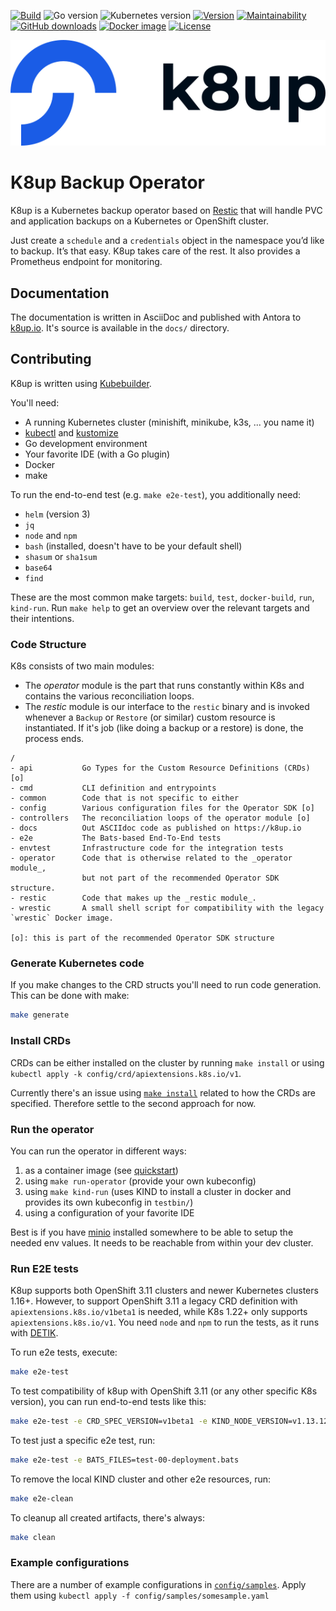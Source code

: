 [![Build](https://img.shields.io/github/workflow/status/vshn/k8up/Test)][build]
![Go version](https://img.shields.io/github/go-mod/go-version/vshn/k8up)
![Kubernetes version](https://img.shields.io/badge/k8s-v1.20-blue)
[![Version](https://img.shields.io/github/v/release/vshn/k8up)][releases]
[![Maintainability](https://img.shields.io/codeclimate/maintainability/vshn/k8up)][codeclimate]
[![GitHub downloads](https://img.shields.io/github/downloads/vshn/k8up/total)][releases]
[![Docker image](https://img.shields.io/docker/pulls/vshn/k8up)][dockerhub]
[![License](https://img.shields.io/github/license/vshn/k8up)][license]

![K8up logo](docs/modules/ROOT/assets/images/k8up-logo.svg "K8up")

# K8up Backup Operator

K8up is a Kubernetes backup operator based on [Restic](https://restic.readthedocs.io) that will handle PVC and application backups on a Kubernetes or OpenShift cluster.

Just create a `schedule` and a `credentials` object in the namespace you’d like to backup.
It’s that easy. K8up takes care of the rest. It also provides a Prometheus endpoint for monitoring.

## Documentation

The documentation is written in AsciiDoc and published with Antora to [k8up.io](https://k8up.io/).
It's source is available in the `docs/` directory.

## Contributing

K8up is written using [Kubebuilder](https://github.com/kubernetes-sigs/kubebuilder).

You'll need:

- A running Kubernetes cluster (minishift, minikube, k3s, ... you name it)
- [kubectl](https://kubernetes.io/docs/tasks/tools/install-kubectl/) and [kustomize](https://kubernetes-sigs.github.io/kustomize/installation/)
- Go development environment
- Your favorite IDE (with a Go plugin)
- Docker
- make
  
To run the end-to-end test (e.g. `make e2e-test`), you additionally need:

- `helm` (version 3)
- `jq`
- `node` and `npm`
- `bash` (installed, doesn't have to be your default shell)
- `shasum` or `sha1sum`
- `base64`
- `find`

These are the most common make targets: `build`, `test`, `docker-build`, `run`, `kind-run`.
Run `make help` to get an overview over the relevant targets and their intentions.

### Code Structure

K8s consists of two main modules:

- The _operator_ module is the part that runs constantly within K8s and contains the various reconciliation loops.
- The _restic_ module is our interface to the `restic` binary and is invoked whenever a `Backup` or `Restore` (or similar) custom resource is instantiated.
  If it's job (like doing a backup or a restore) is done, the process ends.

```asciidoc
/
- api           Go Types for the Custom Resource Definitions (CRDs) [o]
- cmd           CLI definition and entrypoints
- common        Code that is not specific to either
- config        Various configuration files for the Operator SDK [o]
- controllers   The reconciliation loops of the operator module [o]
- docs          Out ASCIIdoc code as published on https://k8up.io
- e2e           The Bats-based End-To-End tests
- envtest       Infrastructure code for the integration tests
- operator      Code that is otherwise related to the _operator module_,
                but not part of the recommended Operator SDK structure.
- restic        Code that makes up the _restic module_.
- wrestic       A small shell script for compatibility with the legacy `wrestic` Docker image.

[o]: this is part of the recommended Operator SDK structure
```

### Generate Kubernetes code

If you make changes to the CRD structs you'll need to run code generation.
This can be done with make:

```bash
make generate
```

### Install CRDs

CRDs can be either installed on the cluster by running `make install` or using `kubectl apply -k config/crd/apiextensions.k8s.io/v1`.

Currently there's an issue using [`make install`](https://github.com/kubernetes-sigs/kubebuilder/issues/1544) related to how the CRDs are specified.
Therefore settle to the second approach for now.

### Run the operator

You can run the operator in different ways:

1. as a container image (see [quickstart](https://sdk.operatorframework.io/docs/building-operators/golang/quickstart/))
2. using `make run-operator` (provide your own kubeconfig)
3. using `make kind-run` (uses KIND to install a cluster in docker and provides its own kubeconfig in `testbin/`)
4. using a configuration of your favorite IDE

Best is if you have [minio](https://min.io/download) installed somewhere to be able to setup the needed env values. It needs to be reachable from within your dev cluster.

### Run E2E tests

K8up supports both OpenShift 3.11 clusters and newer Kubernetes clusters 1.16+.
However, to support OpenShift 3.11 a legacy CRD definition with `apiextensions.k8s.io/v1beta1` is needed, while K8s 1.22+ only supports `apiextensions.k8s.io/v1`.
You need `node` and `npm` to run the tests, as it runs with [DETIK][detik].

To run e2e tests, execute:

```bash
make e2e-test
```

To test compatibility of k8up with OpenShift 3.11 (or any other specific K8s version), you can run end-to-end tests like this:

```bash
make e2e-test -e CRD_SPEC_VERSION=v1beta1 -e KIND_NODE_VERSION=v1.13.12 -e KIND_KUBECTL_ARGS=--validate=false -e BACKUP_ENABLE_LEADER_ELECTION=false
```

To test just a specific e2e test, run:

```bash
make e2e-test -e BATS_FILES=test-00-deployment.bats
```

To remove the local KIND cluster and other e2e resources, run:

```bash
make e2e-clean
```

To cleanup all created artifacts, there's always:

```bash
make clean
```

### Example configurations

There are a number of example configurations in [`config/samples`](config/samples).
Apply them using `kubectl apply -f config/samples/somesample.yaml`

[build]: https://github.com/vshn/k8up/actions?query=workflow%3ATest
[releases]: https://github.com/vshn/k8up/releases
[license]: https://github.com/vshn/k8up/blob/master/LICENSE
[dockerhub]: https://hub.docker.com/r/vshn/k8up
[detik]: https://github.com/bats-core/bats-detik
[codeclimate]: https://codeclimate.com/github/vshn/k8up
